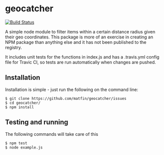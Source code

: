 # geocatcher

[![Build Status](https://travis-ci.org/matfin/geocatcher.svg?branch=master)](https://travis-ci.org/matfin/geocatcher)

A simple node module to filter items within a certain distance radius given their geo coordinates. This package is more of an exercise in creating an NPM package than anything else and it has not been published to the registry.

It includes unit tests for the functions in index.js and has a .travis.yml config file for Travic CI, so tests are run automatically when changes are pushed.


## Installation

Installation is simple - just run the following on the command line:

```
$ git clone https://github.com/matfin/geocatcher/issues
$ cd geocatcher/
$ npm install
```


## Testing and running

The following commands will take care of this

```
$ npm test
$ node example.js
```



